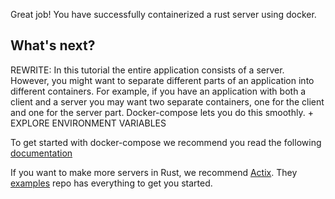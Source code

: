 
Great job! You have successfully containerized a rust server using docker.

## What's next?
REWRITE: In this tutorial the entire application consists of a server. However, you might want to separate different parts of an application into different containers. For example, if you have an application with both a client and a server you may want two separate containers, one for the client and one for the server part. Docker-compose lets you do this smoothly. + EXPLORE ENVIRONMENT VARIABLES

To get started with docker-compose we recommend you read the following [documentation](https://docs.docker.com/compose/)

If you want to make more servers in Rust, we recommend [Actix](https://actix.rs/). They [examples](https://github.com/actix/examples) repo has everything to get you started.